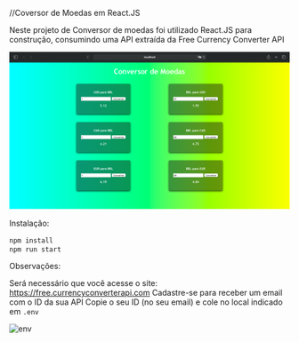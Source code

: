 //Coversor de Moedas em React.JS

Neste projeto de Conversor de moedas foi utilizado React.JS para construção, consumindo uma API extraída da Free Currency Converter API

![conversor](./assets/conversor.png)


Instalação:
```
npm install
npm run start

```

Observações:

Será necessário que você acesse o site: https://free.currencyconverterapi.com
Cadastre-se para receber um email com o ID da sua API
Copie o seu ID (no seu email) e cole no local indicado em ```.env```

![env](.assets/env.png)



